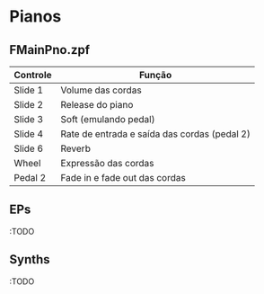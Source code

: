 # Pianos

## FMainPno.zpf

| Controle | Função |
| ------------- | ------------- |
| Slide 1  | Volume das cordas  |
| Slide 2  | Release do piano  |
| Slide 3 | Soft (emulando pedal) |
| Slide 4 | Rate de entrada e saída das cordas (pedal 2) |
| Slide 6 | Reverb |
| Wheel | Expressão das cordas |
| Pedal 2 | Fade in e fade out das cordas |

## EPs

:TODO

## Synths

:TODO
